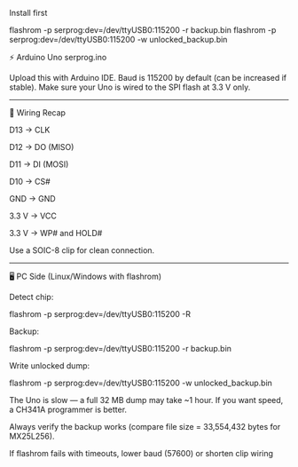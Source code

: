 Install first

flashrom -p serprog:dev=/dev/ttyUSB0:115200 -r backup.bin
flashrom -p serprog:dev=/dev/ttyUSB0:115200 -w unlocked_backup.bin


⚡ Arduino Uno serprog.ino

Upload this with Arduino IDE.
Baud is 115200 by default (can be increased if stable).
Make sure your Uno is wired to the SPI flash at 3.3 V only.

---

🔌 Wiring Recap

D13 → CLK

D12 → DO (MISO)

D11 → DI (MOSI)

D10 → CS#

GND → GND

3.3 V → VCC

3.3 V → WP# and HOLD#


Use a SOIC-8 clip for clean connection.


---

🖥️ PC Side (Linux/Windows with flashrom)

Detect chip:

flashrom -p serprog:dev=/dev/ttyUSB0:115200 -R

Backup:

flashrom -p serprog:dev=/dev/ttyUSB0:115200 -r backup.bin

Write unlocked dump:

flashrom -p serprog:dev=/dev/ttyUSB0:115200 -w unlocked_backup.bin

The Uno is slow — a full 32 MB dump may take ~1 hour. If you want speed, a CH341A programmer is better.

Always verify the backup works (compare file size = 33,554,432 bytes for MX25L256).

If flashrom fails with timeouts, lower baud (57600) or shorten clip wiring